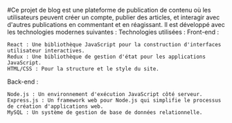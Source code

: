 #Ce projet de blog est une plateforme de publication de contenu où les utilisateurs peuvent créer un compte, publier des articles, et interagir avec d'autres publications en commentant et en réagissant. Il est développé avec les technologies modernes suivantes :
Technologies utilisées :
Front-end :

    React : Une bibliothèque JavaScript pour la construction d'interfaces utilisateur interactives.
    Redux : Une bibliothèque de gestion d'état pour les applications JavaScript.
    HTML/CSS : Pour la structure et le style du site.

Back-end :

    Node.js : Un environnement d'exécution JavaScript côté serveur.
    Express.js : Un framework web pour Node.js qui simplifie le processus de création d'applications web.
    MySQL : Un système de gestion de base de données relationnelle.